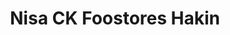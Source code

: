 ---
title: "Nisa CK Foostores Hakin"
url: /milford-haven/nisa-ck-foostores-hakin/
shop: supermarket
---
